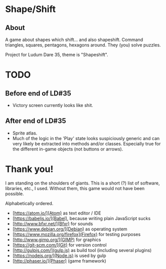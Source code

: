 Shape/Shift
===========

About
-----

A game about shapes which shift... and also shapeshift. Command triangles,
squares, pentagons, hexagons around. They (you) solve puzzles.

Project for Ludum Dare 35, theme is "Shapeshift".

TODO
====

Before end of LD#35
-------------------

- Victory screen currently looks like shit.

After end of LD#35
------------------

- Sprite atlas.
- Much of the logic in the 'Play' state looks suspiciously generic and can very
  likely be extracted into methods and/or classes. Especially true for the
  different in-game objects (not buttons or arrows).

Thank you!
==========

I am standing on the shoulders of giants. This is a short (?) list of software,
libraries, etc., I used. Without them, this game would not have been possible.

Alphabetically ordered.

- [https://atom.io/](Atom) as text editor / IDE
- [https://babeljs.io/](Babel), because writing plain JavaScript sucks
- [http://www.bfxr.net/](Bfxr) for sounds
- [https://www.debian.org/](Debian) as operating system
- [https://www.mozilla.org/firefox](Firefox) for testing purposes
- [http://www.gimp.org/](GIMP) for graphics
- [https://git-scm.com/](Git) for version control
- [http://gulpjs.com/](gulp.js) as build tool (including several plugins)
- [https://nodejs.org/](Node.js) is used by gulp
- [http://phaser.io/](Phaser) (game framework)
